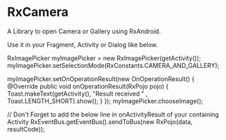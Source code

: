 # RxCamera
A Library to open Camera or Gallery using RxAndroid.

Use it in your Fragment, Activity or Dialog like below.

RxImagePicker myImagePicker = new RxImagePicker(getActivity());
myImagePicker.setSelectionMode(RxConstants.CAMERA_AND_GALLERY);

myImagePicker.setOnOperationResult(new OnOperationResult() {
            @Override
            public void onOperationResult(RxPojo pojo) {
                Toast.makeText(getActivity(), "Result received " , Toast.LENGTH_SHORT).show();
            }
        });
        myImagePicker.chooseImage();
        
        
//  Don't Forget to add the below line in onActivityResult of your containing Activity
RxEventBus.getEventBus().sendToBus(new RxPojo(data, resultCode));

